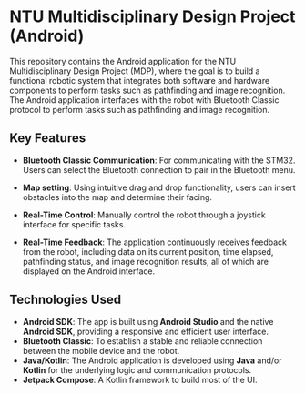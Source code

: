 # NTU Multidisciplinary Design Project (Android)

This repository contains the Android application for the NTU Multidisciplinary Design Project (MDP), where the goal is to build a functional robotic system that integrates both software and hardware components to perform tasks such as pathfinding and image recognition. The Android application interfaces with the robot with Bluetooth Classic protocol to perform tasks such as pathfinding and image recognition.

## Key Features

- **Bluetooth Classic Communication**: For communicating with the STM32. Users can select the Bluetooth connection to pair in the Bluetooth menu.

- **Map setting**: Using intuitive drag and drop functionality, users can insert obstacles into the map and determine their facing.

- **Real-Time Control**: Manually control the robot through a joystick interface for specific tasks.

- **Real-Time Feedback**: The application continuously receives feedback from the robot, including data on its current position, time elapsed, pathfinding status, and image recognition results, all of which are displayed on the Android interface.

## Technologies Used

- **Android SDK**: The app is built using **Android Studio** and the native **Android SDK**, providing a responsive and efficient user interface.
- **Bluetooth Classic**: To establish a stable and reliable connection between the mobile device and the robot.
- **Java/Kotlin**: The Android application is developed using **Java** and/or **Kotlin** for the underlying logic and communication protocols.
- **Jetpack Compose**: A Kotlin framework to build most of the UI.
